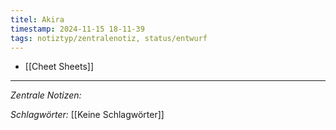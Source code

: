 ```yaml
---
titel: Akira
timestamp: 2024-11-15 18-11-39
tags: notiztyp/zentralenotiz, status/entwurf
---
```


- [[Cheet Sheets]]

---
*Zentrale Notizen:*

*Schlagwörter:*
[[Keine Schlagwörter]]